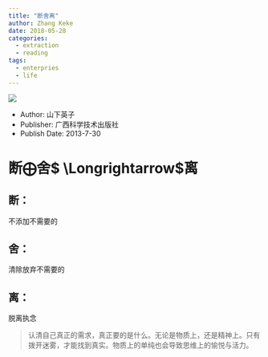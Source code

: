 ```yaml
---
title: "断舍离"
author: Zhang Keke
date: 2018-05-28
categories:
  - extraction
  - reading
tags:
  - enterpries
  - life
---
```



![](https://img3.doubanio.com/view/subject/m/public/s26872396.jpg )

- Author: 山下英子
- Publisher: 广西科学技术出版社
- Publish Date: 2013-7-30


# 断$\bigoplus$舍$ \Longrightarrow$离

## 断：
不添加不需要的
## 舍：
清除放弃不需要的
## 离：
脱离执念

> 认清自己真正的需求，真正要的是什么。无论是物质上，还是精神上。只有拨开迷雾，才能找到真实。物质上的单纯也会导致思维上的愉悦与活力。
